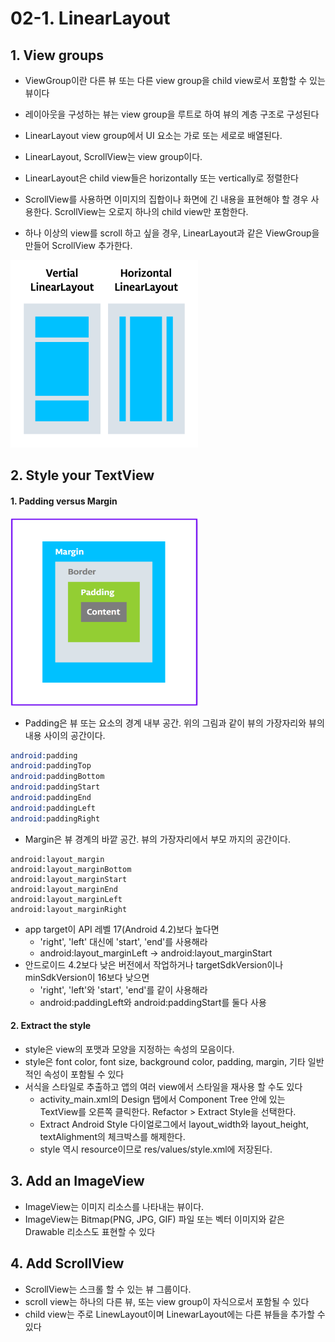 # 02-1. LinearLayout

## 1. View groups
 - ViewGroup이란 다른 뷰 또는 다른 view group을 child view로서 포함할 수 있는 뷰이다
 - 레이아웃을 구성하는 뷰는 view group을 루트로 하여 뷰의 계층 구조로 구성된다
 - LinearLayout view group에서 UI 요소는 가로 또는 세로로 배열된다.
 - LinearLayout, ScrollView는 view group이다.
 - LinearLayout은 child view들은 horizontally 또는 vertically로 정렬한다
 
 - ScrollView를 사용하면 이미지의 집합이나 화면에 긴 내용을 표현해야 할 경우 사용한다. ScrollView는 오로지 하나의 child view만 포함한다.
 - 하나 이상의 view를 scroll 하고 싶을 경우, LinearLayout과 같은 ViewGroup을 만들어 ScrollView 추가한다.
 
  <img src="./images/5c9c27aa92cc7531.png"  width="300" height="300">
 

## 2. Style your TextView
#### 1. Padding versus Margin
 <img src="./images/2bdc13271b6448f8.png"  width="300" height="300">
 
 - Padding은 뷰 또는 요소의 경계 내부 공간. 위의 그림과 같이 뷰의 가장자리와 뷰의 내용 사이의 공간이다.
 
 ```s
 android:padding
 android:paddingTop
 android:paddingBottom
 android:paddingStart
 android:paddingEnd
 android:paddingLeft
 android:paddingRight
 ```
 
 - Margin은 뷰 경계의 바깥 공간. 뷰의 가장자리에서 부모 까지의 공간이다.
 
 ```
 android:layout_margin
 android:layout_marginBottom
 android:layout_marginStart
 android:layout_marginEnd
 android:layout_marginLeft
 android:layout_marginRight
 ```
 
 - app target이 API 레벨 17(Android 4.2)보다 높다면
    - 'right', 'left' 대신에 'start', 'end'를 사용해라
    - android:layout_marginLeft -> android:layout_marginStart
 - 안드로이드 4.2보다 낮은 버전에서 작업하거나 targetSdkVersion이나 minSdkVersion이 16보다 낮으면
    - 'right', 'left'와 'start', 'end'를 같이 사용해라
    - android:paddingLeft와 android:paddingStart를 둘다 사용

#### 2. Extract the style
 - style은 view의 포맷과 모양을 지정하는 속성의 모음이다.
 - style은 font color, font size, background color, padding, margin, 기타 일반적인 속성이 포함될 수 있다
 - 서식을 스타일로 추출하고 앱의 여러 view에서 스타일을 재사용 할 수도 있다
    - activity_main.xml의 Design 탭에서 Component Tree 안에 있는 TextView를 오른쪽 클릭한다. Refactor > Extract Style을 선택한다.
    - Extract Android Style 다이얼로그에서 layout_width와 layout_height, textAlighment의 체크박스를 해제한다.
    - style 역시 resource이므로 res/values/style.xml에 저장된다.
    
## 3. Add an ImageView
 - ImageView는 이미지 리소스를 나타내는 뷰이다.
 - ImageView는 Bitmap(PNG, JPG, GIF) 파일 또는 벡터 이미지와 같은 Drawable 리소스도 표현할 수 있다
 

## 4. Add ScrollView
 - ScrollView는 스크롤 할 수 있는 뷰 그룹이다.
 - scroll view는 하나의 다른 뷰, 또는 view group이 자식으로서 포함될 수 있다
 - child view는 주로 LinewLayout이며 LinewarLayout에는 다른 뷰들을 추가할 수 있다
 
 